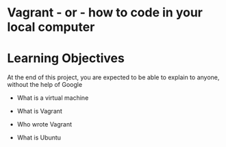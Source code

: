 # Vagrant - or - how to code in your local computer

# Learning Objectives

At the end of this project, you are expected to be able to explain to anyone, without the help of Google

* What is a virtual machine

* What is Vagrant

* Who wrote Vagrant

* What is Ubuntu
                                            
